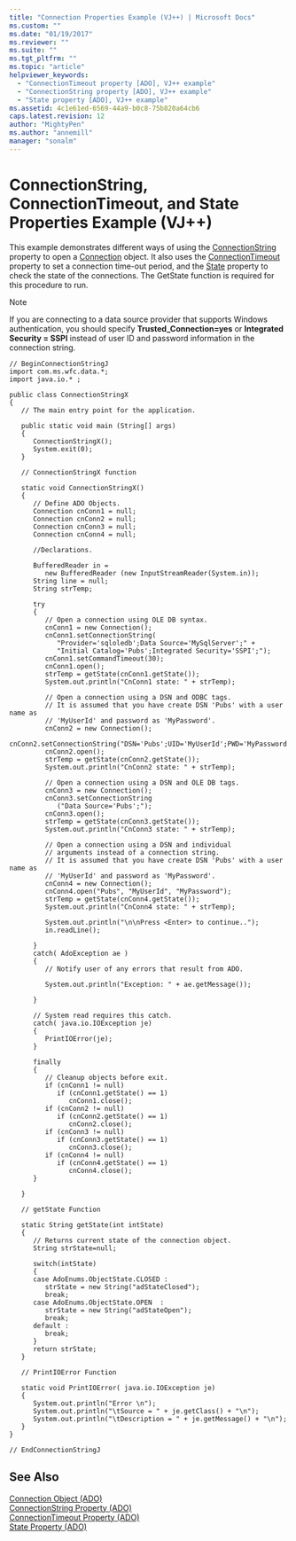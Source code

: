 ```yaml
---
title: "Connection Properties Example (VJ++) | Microsoft Docs"
ms.custom: ""
ms.date: "01/19/2017"
ms.reviewer: ""
ms.suite: ""
ms.tgt_pltfrm: ""
ms.topic: "article"
helpviewer_keywords: 
  - "ConnectionTimeout property [ADO], VJ++ example"
  - "ConnectionString property [ADO], VJ++ example"
  - "State property [ADO], VJ++ example"
ms.assetid: 4c1e61ed-6569-44a9-b0c8-75b820a64cb6
caps.latest.revision: 12
author: "MightyPen"
ms.author: "annemill"
manager: "sonalm"
---
```

# ConnectionString, ConnectionTimeout, and State Properties Example (VJ++)
This example demonstrates different ways of using the [ConnectionString](../../../ado/reference/ado-api/connectionstring-property-ado.md) property to open a [Connection](../../../ado/reference/ado-api/connection-object-ado.md) object. It also uses the [ConnectionTimeout](../../../ado/reference/ado-api/connectiontimeout-property-ado.md) property to set a connection time-out period, and the [State](../../../ado/reference/ado-api/state-property-ado.md) property to check the state of the connections. The GetState function is required for this procedure to run.  
  
> [!NOTE]
>  If you are connecting to a data source provider that supports Windows authentication, you should specify **Trusted_Connection=yes** or **Integrated Security = SSPI** instead of user ID and password information in the connection string.  
  
```  
// BeginConnectionStringJ  
import com.ms.wfc.data.*;  
import java.io.* ;  
  
public class ConnectionStringX  
{  
   // The main entry point for the application.  
  
   public static void main (String[] args)  
   {  
      ConnectionStringX();  
      System.exit(0);  
   }  
  
   // ConnectionStringX function  
  
   static void ConnectionStringX()  
   {  
      // Define ADO Objects.  
      Connection cnConn1 = null;  
      Connection cnConn2 = null;  
      Connection cnConn3 = null;  
      Connection cnConn4 = null;  
  
      //Declarations.  
  
      BufferedReader in =  
         new BufferedReader (new InputStreamReader(System.in));  
      String line = null;  
      String strTemp;  
  
      try  
      {  
         // Open a connection using OLE DB syntax.  
         cnConn1 = new Connection();  
         cnConn1.setConnectionString(  
            "Provider='sqloledb';Data Source='MySqlServer';" +  
            "Initial Catalog='Pubs';Integrated Security='SSPI';");  
         cnConn1.setCommandTimeout(30);  
         cnConn1.open();  
         strTemp = getState(cnConn1.getState());  
         System.out.println("CnConn1 state: " + strTemp);  
  
         // Open a connection using a DSN and ODBC tags.  
         // It is assumed that you have create DSN 'Pubs' with a user name as   
         // 'MyUserId' and password as 'MyPassword'.  
         cnConn2 = new Connection();  
         cnConn2.setConnectionString("DSN='Pubs';UID='MyUserId';PWD='MyPassword';");  
         cnConn2.open();  
         strTemp = getState(cnConn2.getState());  
         System.out.println("CnConn2 state: " + strTemp);  
  
         // Open a connection using a DSN and OLE DB tags.  
         cnConn3 = new Connection();  
         cnConn3.setConnectionString  
            ("Data Source='Pubs';");  
         cnConn3.open();  
         strTemp = getState(cnConn3.getState());  
         System.out.println("CnConn3 state: " + strTemp);  
  
         // Open a connection using a DSN and individual  
         // arguments instead of a connection string.  
         // It is assumed that you have create DSN 'Pubs' with a user name as   
         // 'MyUserId' and password as 'MyPassword'.  
         cnConn4 = new Connection();  
         cnConn4.open("Pubs", "MyUserId", "MyPassword");  
         strTemp = getState(cnConn4.getState());  
         System.out.println("CnConn4 state: " + strTemp);  
  
         System.out.println("\n\nPress <Enter> to continue..");  
         in.readLine();  
  
      }  
      catch( AdoException ae )  
      {  
         // Notify user of any errors that result from ADO.  
  
         System.out.println("Exception: " + ae.getMessage());  
  
      }  
  
      // System read requires this catch.  
      catch( java.io.IOException je)  
      {  
         PrintIOError(je);  
      }  
  
      finally  
      {  
         // Cleanup objects before exit.     
         if (cnConn1 != null)  
            if (cnConn1.getState() == 1)  
               cnConn1.close();    
         if (cnConn2 != null)  
            if (cnConn2.getState() == 1)  
               cnConn2.close();    
         if (cnConn3 != null)  
            if (cnConn3.getState() == 1)  
               cnConn3.close();    
         if (cnConn4 != null)  
            if (cnConn4.getState() == 1)  
               cnConn4.close();  
      }  
  
   }  
  
   // getState Function  
  
   static String getState(int intState)  
   {  
      // Returns current state of the connection object.  
      String strState=null;  
  
      switch(intState)  
      {  
      case AdoEnums.ObjectState.CLOSED :  
         strState = new String("adStateClosed");  
         break;  
      case AdoEnums.ObjectState.OPEN  :  
         strState = new String("adStateOpen");  
         break;  
      default :  
         break;  
      }  
      return strState;  
   }  
  
   // PrintIOError Function  
  
   static void PrintIOError( java.io.IOException je)  
   {  
      System.out.println("Error \n");  
      System.out.println("\tSource = " + je.getClass() + "\n");  
      System.out.println("\tDescription = " + je.getMessage() + "\n");  
   }  
}  
  
// EndConnectionStringJ  
```  
  
## See Also  
 [Connection Object (ADO)](../../../ado/reference/ado-api/connection-object-ado.md)   
 [ConnectionString Property (ADO)](../../../ado/reference/ado-api/connectionstring-property-ado.md)   
 [ConnectionTimeout Property (ADO)](../../../ado/reference/ado-api/connectiontimeout-property-ado.md)   
 [State Property (ADO)](../../../ado/reference/ado-api/state-property-ado.md)
